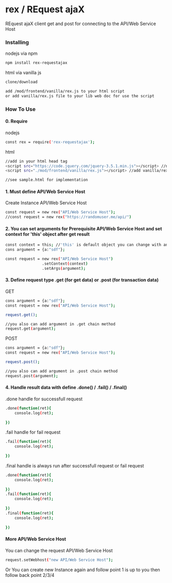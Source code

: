 # rex / REquest ajaX
REquest ajaX client get and post for connecting to the API/Web Service Host

### Installing
nodejs via npm
```bash
npm install rex-requestajax
```

html via vanilla js
```bash
clone/download

add /mod/frontend/vanilla/rex.js to your html script 
or add vanilla/rex.js file to your lib web doc for use the script 
```


### How To Use
#### 0. Require
nodejs
```bash
const rex = require('rex-requestajax');
```
html
```bash
//add in your html head tag
<script src="https://code.jquery.com/jquery-3.5.1.min.js"></script> //need jquery for running rex.js
<script src="./mod/frontend/vanilla/rex.js"></script> //add vanilla/rex.js file to your lib web doc for use the script 

//see sample.html for implementation
```

#### 1. Must define API/Web Service Host
Create Instance API/Web Service Host
```bash
const request = new rex("API/Web Service Host");
//const request = new rex("https://randomuser.me/api/")
```

#### 2. You can set arguments for Prerequisite API/Web Service Host and set context for 'this' object after get result 
```bash
const context = this; //'this' is default object you can change with another object;
cons argument = {a:"sdf"};

const request = new rex("API/Web Service Host")
                .setContext(context)
                .setArgs(argument);

```

#### 3. Define request type .get (for get data) or .post (for transaction data)

GET
```bash
cons argument = {a:"sdf"};
const request = new rex("API/Web Service Host");

request.get();

//you also can add argument in .get chain method                
request.get(argument);
```
POST

```bash
cons argument = {a:"sdf"};
const request = new rex("API/Web Service Host");

request.post();

//you also can add argument in .post chain method                
request.post(argument);
```

#### 4. Handle result data with define .done() / .fail() / .final()
.done handle for successfull request
```bash
.done(function(ret){				
    console.log(ret);
    
})
```
.fail handle for fail request
```bash
.fail(function(ret){				
    console.log(ret);
    
})
```

.final handle is always run after successfull request or fail request
```bash
.done(function(ret){				
    console.log(ret);
    
})
.fail(function(ret){				
    console.log(ret);
    
})
.final(function(ret){				
    console.log(ret);
    
})
```

#### More API/Web Service Host
You can change the request API/Web Service Host
```bash
request.setWebhost("new API/Web Service Host");
```
Or You can create new Instance again and follow point 1 is up to you
then follow back point 2/3/4
